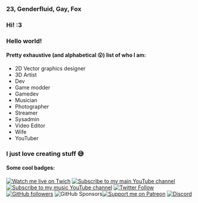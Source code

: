 ### 23, Genderfluid, Gay, Fox
### Hi! :3
### Hello world!
#### Pretty exhaustive (and alphabetical 😮) list of who I am:
* 2D Vector graphics designer
* 3D Artist
* Dev
* Game modder
* Gamedev
* Musician
* Photographer
* Streamer
* Sysadmin
* Video Editor
* Wife
* YouTuber
### I just love creating stuff 😅
#### Some cool badges:
[![Watch me live on Twich](https://img.shields.io/twitch/status/benjithatfoxguy?style=social)](https://twitch.tv/benjithatfoxguy)
[![Subscribe to my main YouTube channel](https://img.shields.io/youtube/channel/subscribers/UCkh2LBdoBAIcRM17te7sN_w?label=Subscribe&style=social)](https://youtube.com/c/benjithatfoxguy?sub_confirmation=1)[![Subscribe to my music YouTube channel](https://img.shields.io/youtube/channel/subscribers/UC60KFh04_GnF_t1aBlDgrVQ?label=Subscribe&logo=youtubemusic&style=social)](https://www.youtube.com/channel/UC60KFh04_GnF_t1aBlDgrVQ?sub_confirmation=1)
[![Twitter Follow](https://img.shields.io/twitter/follow/benjithebluefox?label=Followers&style=social)](https://twitter.com/benjithebluefox)
[![GitHub followers](https://img.shields.io/github/followers/ddomino007?style=social)](https://github.com/ddomino007)
![GitHub Sponsors](https://img.shields.io/github/sponsors/ddomino007?logo=github&style=social)[![Support me on Patreon](https://img.shields.io/endpoint.svg?url=https%3A%2F%2Fshieldsio-patreon.vercel.app%2Fapi%3Fusername%3DBenjiThatFoxGuy%26type%3Dpatrons&style=social)](https://patreon.com/BenjiThatFoxGuy)
[![Discord](https://img.shields.io/discord/959465914024218705?label=Community&logo=discord&style=social)](https://link.benjifox.gay/discord)
